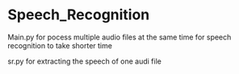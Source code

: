 # Speech_Recognition

Main.py for pocess multiple audio files at the same time for speech recognition to take shorter time


sr.py for extracting the speech of one audi file 
